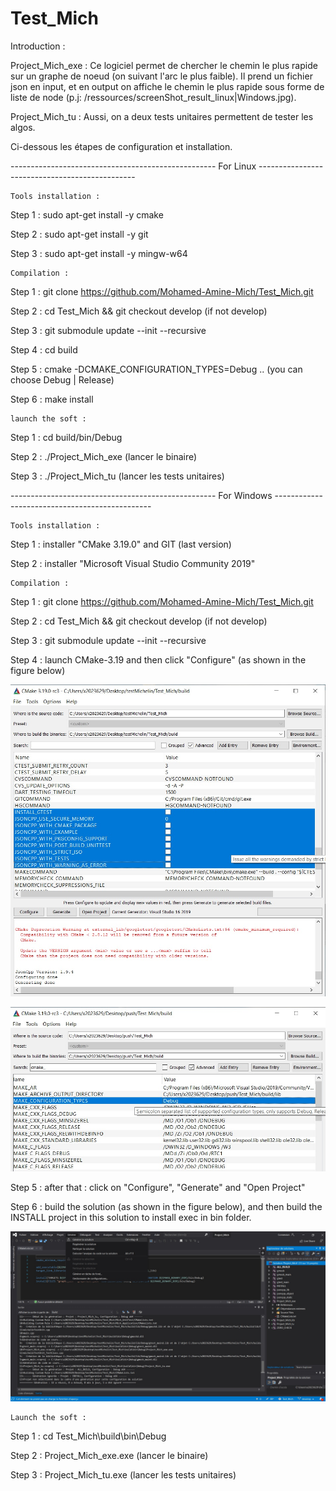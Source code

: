 # Test_Mich

Introduction : 

Project_Mich_exe : Ce logiciel permet de chercher le chemin le plus rapide sur un graphe de noeud (on suivant l'arc le plus faible).
Il prend un fichier json en input, et en output on affiche le chemin le plus rapide sous forme de liste de node (p.j: /ressources/screenShot_result_linux|Windows.jpg).


Project_Mich_tu : Aussi, on a deux tests unitaires permettent de tester les algos.

Ci-dessous les étapes de configuration et installation.


--------------------------------------------------- For Linux -----------------------------------------------

    Tools installation :

Step 1 : sudo apt-get install -y cmake

Step 2 : sudo apt-get install -y git

Step 3 : sudo apt-get install -y mingw-w64


    Compilation :

Step 1 : git clone https://github.com/Mohamed-Amine-Mich/Test_Mich.git

Step 2 : cd Test_Mich && git checkout develop (if not develop)

Step 3 : git submodule update --init --recursive

Step 4 : cd build

Step 5 : cmake -DCMAKE_CONFIGURATION_TYPES=Debug ..  (you can choose Debug | Release)

Step 6 : make install


    launch the soft :

Step 1 : cd build/bin/Debug

Step 2 : ./Project_Mich_exe (lancer le binaire)

Step 3 : ./Project_Mich_tu (lancer les tests unitaires)




--------------------------------------------------- For Windows -----------------------------------------------

    Tools installation :

Step 1 : installer "CMake 3.19.0" and GIT (last version)

Step 2 : installer "Microsoft Visual Studio Community 2019"

    Compilation :

Step 1 : git clone https://github.com/Mohamed-Amine-Mich/Test_Mich.git

Step 2 : cd Test_Mich && git checkout develop (if not develop)

Step 3 : git submodule update --init --recursive

Step 4 : launch CMake-3.19 and then click "Configure" (as shown in the figure below)

![configure_CMake](/ressources/screenShot_CMake_configure.jpg?raw=true "Title")

![configure_CMake](/ressources/screenShot_CMake_configure_.jpg?raw=true "Title")

Step 5 : after that : click on "Configure", "Generate" and "Open Project"

Step 6 : build the solution (as shown in the figure below), and then build the INSTALL project in this solution to install exec in bin folder.

![build_solution](/ressources/screenShot_build_solution.jpg?raw=true "Title")


    Launch the soft :

Step 1 : cd Test_Mich\build\bin\Debug

Step 2 : Project_Mich_exe.exe (lancer le binaire)

Step 3 : Project_Mich_tu.exe (lancer les tests unitaires)


